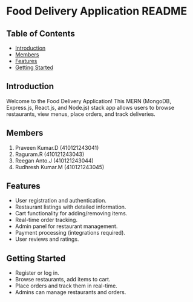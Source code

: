 # Food Delivery Application README

## Table of Contents

- [Introduction](#introduction)
- [Members](#members)
- [Features](#features)
- [Getting Started](#getting-started)

## Introduction

Welcome to the Food Delivery Application! This MERN (MongoDB, Express.js, React.js, and Node.js) stack app allows users to browse restaurants, view menus, place orders, and track deliveries.

## Members

1. Praveen Kumar.D (410121243041)
2. Raguram.R (410121243043)
3. Reegan Anto.J (410121243044)
4. Rudhresh Kumar.M (410121243045)

## Features

- User registration and authentication.
- Restaurant listings with detailed information.
- Cart functionality for adding/removing items.
- Real-time order tracking.
- Admin panel for restaurant management.
- Payment processing (integrations required).
- User reviews and ratings.


## Getting Started

- Register or log in.
- Browse restaurants, add items to cart.
- Place orders and track them in real-time.
- Admins can manage restaurants and orders.
